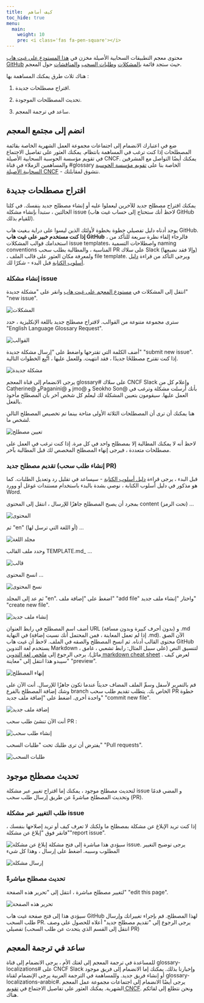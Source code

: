 ```yaml
---
title:  كيف أساهم
toc_hide: true
menu:
  main:
    weight: 10
    pre: <i class='fas fa-pen-square'></i>
---
```


 محتوى معجم التطبيقات السحابية الأصيلة مخزن في [هذا المستودع على غيت هاب GitHub](https://github.com/cncf/glossary) حيث ستجد قائمة [بالمشكلات](https://github.com/cncf/glossary/issues) و[طلبات السحب](https://github.com/cncf/glossary/pulls) و[المناقشات](https://github.com/cncf/glossary/discussions) حول المعجم. 

هناك ثلاث طرق يمكنك المساهمة بها :

1) اقتراح مصطلحات جديدة.

2) تحديث المصطلحات الموجودة.

3) ساعد في ترجمة المعجم.

  

## انضم إلى مجتمع المعجم
ضع في اعتبارك الانضمام إلى اجتماعات مجموعة العمل الشهرية الخاصة بقائمة المصطلحات إذا كنت ترغب في المساهمة بانتظام. يمكنك العثور على تفاصيل الاجتماع في تقويم مؤسسة الحوسبة السحابية الأصيلة CNCF. يمكنك أيضًا التواصل مع المشرفين والمساهمين الزملاء في قناة #glossary الخاصة بنا على [تقويم مؤسسة الحوسبة السحابية الأصيلة CNCF](https://www.cncf.io/calendar/) - نتشوق لمقابلتك.
## اقتراح مصطلحات جديدة
يمكنك اقتراح مصطلح جديد للآخرين ليعملوا عليه أو إنشاء مصطلح جديد بنفسك. في كلتا الحالتين ، ستبدأ بإنشاء مشكلة issue (لاحظ أنك ستحتاج إلى حساب غيت هاب GitHub للقيام بذلك). 
 
يوجد أدناه دليل تفصيلي خطوة بخطوة لأولئك الذين ليسوا على دراية بـغيت هاب GitHub. **إذا كنت مستخدم خبير على غيت هاب GitHub** ، فالرجاء إلقاء نظرة سريعة للتأكد من استخدامك قوالب المشكلات issue templates، واصطلاحات التسمية naming conventions المناسبة ، والمطالبة بطلب سحب PR على سلاك Slack (وإلا فقد نضيعها) ، ولمعرفة مكان العثور على قالب الملف  file template. ويرجى التأكد من قراءة [دليل أسلوب الكتابة](https://glossary.cncf.io/style-guide/) قبل البدء - شكرًا لك. 

### إنشاء مشكلة issue
انتقل إلى المشكلات في [مستودع المعجم على غيت هاب](https://github.com/cncf/glossary/issues) وانقر على "مشكلة جديدة" "new issue". 
  
![المشكلات](/images/how-to/howto-01.png)

سترى مجموعة متنوعة من القوالب. لاقتراح مصطلح جديد باللغة الإنكليزية ، حدد "English Language Glossary Request".   

![القوالب](/images/how-to/howto-02.png)

  
أضف الكلمة التي تقترحها واضغط على "إرسال مشكلة جديدة" "submit new issue". إذا كنت تقترح مصطلحًا جديدًا ، فقد انتهيت. وللعمل عليها ، اتَّبِع الخطوات التالية. 

![مشكلة جديدة](/images/how-to/howto-03.png)

يرجى الانضمام إلى قناة المعجم glossary# على سلاك CNCF Slack وإعلام كل من Catherine@ وPaganini@ و jmo@ و Seokho Son@ بأنك أرسلت مشكلة وترغب في العمل عليها. سيقومون بتعيين المشكلة لك ليعلم كل شخص آخر بأن المصطلح مأخوذ بالفعل. 
  
هنا يمكنك أن ترى أن المصطلحات الثلاثة الأولى متاحة بينما تم تخصيص المصطلح التالي لشخص ما. 

![تعيين مصطلح](/images/how-to/howto-04.png)

 لاحظ أنه لا يمكنك المطالبة إلا بمصطلح واحد في كل مرة. إذا كنت ترغب في العمل على مصطلحات متعددة ، فيرجى إنهاء المصطلح المخصص لك قبل المطالبة بآخر.  
 

### تقديم مصطلح جديد (إنشاء طلب سحب PR) 
قبل البدء ، يرجى قراءة [دليل أسلوب الكتابة](https://glossary.cncf.io/style-guide/) - سيساعد في تقليل رد وتعديل الطلبات. كما هو مذكور في دليل أسلوب الكتابة ، نوصي بشدة بالبدء باستخدام مستندات غوغل أو وورد Word. 
  

بمجرد أن يصبح المصطلح جاهزًا للإرسال ، انتقل إلى المحتوى content (تحت الرمز) ... 

![المحتوى](/images/how-to/howto-05.png)

 ثم "en" (أو اللغة التي ترسل لها) ... 
 

![مجلد اللغة](/images/how-to/howto-06.png)

  
وحدد ملف القالب TEMPLATE.md_ ...

  

![قالب](/images/how-to/howto-07.png)

  

انسخ المحتوى ...
  

![نسخ المحتوى](/images/how-to/howto-08.png)

  
ثم عد إلى المجلد "en". اضغط على "إضافة ملف" "add file" واختار "إنشاء ملف جديد" "create new file". 
  

![إنشاء ملف جديد](/images/how-to/howto-09.png)

 أضف اسم المصطلح في رابط العنوان URL (بدون أحرف كبيرة وبدون مسافة) و .md في النهاية (إذا لم تعمل المعاينة ، فمن المحتمل أنك نسيت إضافة .md). الآن الصق محتوى القالب أدناه. ثم انسخ المصطلح والصقه في الملف. لاحظ أن غيت هاب GitHub يستخدم لغة التدوين Markdown لتنسيق النص (على سبيل المثال: رابط تشعبي ، غامق ، مائل). يرجى الرجوع إلى [ملخص لغة التدوين markdown cheat sheet](https://www.markdownguide.org/cheat-sheet/) . لعرض كيف سيبدو هذا انتقل إلى "معاينة" "preview".  
 

![إنهاء المصطلح](/images/how-to/howto-10.png)

 قم بالتمرير لأسفل وسمِّ الملف المضاف حديثاً عندما تكون جاهزًا للإرسال. أنت الآن على وشك إضافة  المصطلح بالفرع branch الخاص بك. يتطلب تقديم طلب سحب PR خطوة واحدة أخرى. اضغط على "إضافة ملف جديد" "commit new file". 

![إضافة ملف جديد](/images/how-to/howto-11.png)

  

أنت الآن تنشئ طلب سحب PR :

  

![إنشاء طلب سحب](/images/how-to/howto-12.png)

 يفترض أن ترى طلبك تحت "طلبات السحب"  "Pull requests".

  

![طلبات السحب](/images/how-to/howto-13.png)

  

##  تحديث مصطلح موجود
لتحديث مصطلح موجود ، يمكنك إما اقتراح تغيير عبر مشكلة issue و المضي قدمًا وتحديث المصطلح مباشرةً عن طريق إرسال طلب سحب (PR).
  

### طلب التغيير عبر مشكلة issue
إذا كنت تريد الإبلاغ عن مشكلة بمصطلح ما ولكنك لا تعرف كيف أو تريد إصلاحها بنفسك ، فانقر فوق "إبلاغ عن مشكلة""report issue".

![إبلاغ عن مشكلة](/images/how-to/howto-14.png)
سيؤدي هذا مباشرة إلى فتح مشكلة issue. يرجى توضيح التغيير المطلوب وسببه. اضغط على إرسال ، وهذا كل شيء 
 
![إرسال مشكلة](/images/how-to/howto-15.png)

  

### تحديث مصطلح مباشرةً
لتغيير مصطلح مباشرة ، انتقل إلى "تحرير هذه الصفحة" "edit this page".   

![تحرير هذه الصفحة](/images/how-to/howto-16.png)

  
سيؤدي هذا إلى فتح صفحة غيت هاب GitHub لهذا المصطلح. قم بإجراء تغييراتك وإرسال طلب السحب PR. يرجى الرجوع إلى "تقديم مصطلح جديد" أعلاه للحصول على وصف تفصيلي (انتقل إلى القسم الذي يتحدث عن طلب السحب PR)  

## ساعد في ترجمة المعجم
للمساعدة في ترجمة المعجم إلى لغتك الأم ، يرجى الانضمام إلى قناة glossary-localizations# على CNCF Slack وإخبارنا بذلك. يمكنك إما الانضمام إلى فريق موجود أو إنشاء فريق جديد. وللمساهمة في الترجمة العربية يرجى الإنضمام لقناة glossary-localizations-arabic#. يرجى أيضًا الانضمام إلى اجتماعات مجموعة عمل المعجم الشهرية. يمكنك العثور على تفاصيل الاجتماع في [تقويم CNCF](https://www.cncf.io/calendar/). ونحن نتطلع إلى لقائكم هناك. 
